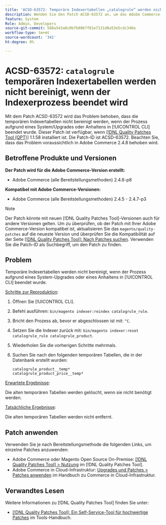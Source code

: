 ```yaml
---
title: 'ACSD-63572: Temporäre Indexertabellen „catalogrule“ werden nicht bereinigt, wenn der Indexerprozess beendet wird'
description: Wenden Sie den Patch ACSD-63572 an, um das Adobe Commerce-Problem zu beheben, bei dem die Indexertabellen nicht bereinigt werden, wenn der Prozess aufgrund eines System-Upgrades oder -Stopps in [!UICONTROL CLI] beendet wurde.
feature: System
Role: Admin, Developers
source-git-commit: 588a543a8c0bfb8067f81e7131d0a53e5cdc340a
workflow-type: tm+mt
source-wordcount: '341'
ht-degree: 0%

---
```



# ACSD-63572: `catalogrule` temporären Indexertabellen werden nicht bereinigt, wenn der Indexerprozess beendet wird

Mit dem Patch ACSD-63572 wird das Problem behoben, dass die temporären Indexertabellen nicht bereinigt werden, wenn der Prozess aufgrund eines System/Upgrades oder Anhaltens in [!UICONTROL CLI] beendet wurde. Dieser Patch ist verfügbar, wenn [[!DNL Quality Patches Tool (QPT)]](/help/tools/quality-patches-tool/quality-patches-tool-to-self-serve-quality-patches.md) 1.1.58 installiert ist. Die Patch-ID ist ACSD-63572. Beachten Sie, dass das Problem voraussichtlich in Adobe Commerce 2.4.8 behoben wird.

## Betroffene Produkte und Versionen

**Der Patch wird für die Adobe Commerce-Version erstellt:**

* Adobe Commerce (alle Bereitstellungsmethoden) 2.4.6-p8

**Kompatibel mit Adobe Commerce-Versionen:**

* Adobe Commerce (alle Bereitstellungsmethoden) 2.4.5 - 2.4.7-p3

>[!NOTE]
>
>Der Patch könnte mit neuen [!DNL Quality Patches Tool]-Versionen auch für andere Versionen gelten. Um zu überprüfen, ob der Patch mit Ihrer Adobe Commerce-Version kompatibel ist, aktualisieren Sie das `magento/quality-patches` auf die neueste Version und überprüfen Sie die Kompatibilität auf der Seite [[!DNL Quality Patches Tool]: Nach Patches suchen](https://experienceleague.adobe.com/tools/commerce-quality-patches/index.html). Verwenden Sie die Patch-ID als Suchbegriff, um den Patch zu finden.

## Problem

Temporäre Indexertabellen werden nicht bereinigt, wenn der Prozess aufgrund eines System-Upgrades oder eines Anhaltens in [!UICONTROL CLI] beendet wurde.

<u>Schritte zur Reproduktion</u>:

1. Öffnen Sie [!UICONTROL CLI].
1. Befehl ausführen: `bin/magento indexer:reindex catalogrule_rule`.
1. Bricht den Prozess ab, bevor er abgeschlossen ist mit: `^C`.
1. Setzen Sie die Indexer zurück mit: `bin/magento indexer:reset catalogrule_rule catalogrule_product`.
1. Wiederholen Sie die vorherigen Schritte mehrmals.
1. Suchen Sie nach den folgenden temporären Tabellen, die in der Datenbank erstellt wurden:

   ```
   catalogrule_product__temp*
   catalogrule_product_price__temp*
   ```

<u>Erwartete Ergebnisse</u>:

Die alten temporären Tabellen werden gelöscht, wenn sie nicht benötigt werden.

<u>Tatsächliche Ergebnisse</u>:

Die alten temporären Tabellen werden nicht entfernt.

## Patch anwenden

Verwenden Sie je nach Bereitstellungsmethode die folgenden Links, um einzelne Patches anzuwenden:

* Adobe Commerce oder Magento Open Source On-Premise: [[!DNL Quality Patches Tool] > Nutzung](/help/tools/quality-patches-tool/usage.md) im [!DNL Quality Patches Tool].
* Adobe Commerce in Cloud-Infrastruktur: [Upgrades und Patches > Patches anwenden](https://experienceleague.adobe.com/docs/commerce-cloud-service/user-guide/develop/upgrade/apply-patches.html) im Handbuch zu Commerce in Cloud-Infrastruktur.

## Verwandtes Lesen

Weitere Informationen zu [!DNL Quality Patches Tool] finden Sie unter:

* [[!DNL Quality Patches Tool]: Ein Self-Service-Tool für hochwertige Patches](/help/tools/quality-patches-tool/quality-patches-tool-to-self-serve-quality-patches.md) im Tools-Handbuch.
